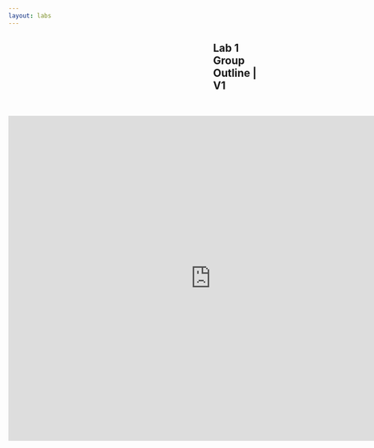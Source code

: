 ```yaml
---
layout: labs
---
```


<h2 style="padding-left: 410px;"> Lab 1 Group Outline | V1 </h2>

<p>&nbsp;</p>
<div style="text-align: center"><iframe src="https://docs.google.com/document/d/e/2PACX-1vSHYY7Epa-cbxZa8htIqMGAHWpyD4xwov8sX59kDnhmywoI5m7rJ79aDftqQ8OvmQ/pub?embedded=true" frameborder="0" width="810" height="650" allowfullscreen="true" mozallowfullscreen="true" webkitallowfullscreen="true"></iframe></div>
